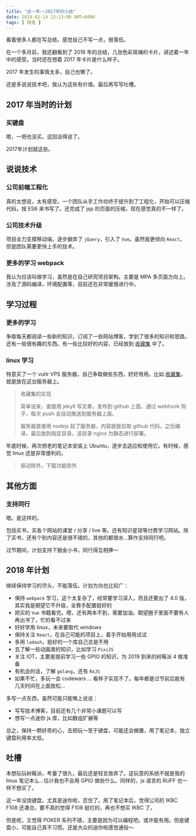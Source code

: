 ```yaml
---
title: "这一年——2017年的小结"
date: 2018-02-14 23:13:00 GMT+0800
tags: [ 随笔 ]
---
```


看着很多人都在写总结，感觉自己不写一点，很落伍。

<!-- truncate -->

在一个多月前，我还翻看到了 2016 年的总结，几张色彩斑斓的卡片，讲述着一年中的感受。当时还在想着 2017 年卡片是什么样子。

2017 年发生的事情太多，自己也懒了。

还是多说说技术吧，我认为这些有价值。最后再写写吐槽。

## 2017 年当时的计划

### 买键盘

嗯，一把也没买。这回没得说了。

2017年计划就这些。

## 说说技术

### 公司前端工程化

真的太想说，太有感受。一个团队从手工作坊终于提升到了工程化，开始可以压缩代码，按 ES6 来书写了。还完成了 jsp 的页面的压缩，现在感觉真的不一样了。

### 公司技术升级

项目全力支撑移动端，逐步摒弃了 `jQuery`，引入了 `Vue`。虽然我更倾向 `React`，但是团队需要更快上手的技术。

### 更多的学习 webpack

我认为应该叫做学习，虽然是在自己研究项目架构。主要是 MPA 多页面方向上。涉及了源码编译，环境配置等，目前还在非常缓慢进行中。

## 学习过程

### 更多的学习

争取每天都阅读一些新的知识，订阅了一些网站博客，学到了很多的知识和思路，还有一些很有趣的东西。有一些比较好的内容，已经放到 [收藏集](http://collection.yukapril.com) 中了。

### linux 学习

特意买了一个 vutlr VPS 服务器，自己争取做些东西，好好用用。比如 [收藏集](http://collection.yukapril.com)，就是放在这台服务器上。

> 收藏集的实现
>
> 简单说来，直接用 jekyll 写文章，发布到 github 上面。通过 webhook 钩子，每次 push 会自动推送到服务器上面。
>
> 服务器直接用 nodejs 起了服务器，内容就是拉取 github 代码，之后编译，最后放到指定目录。该目录 nginx 为静态进行部署。

年底时候，再次把老的笔记本安装上 Ubuntu，逐步去适应和使用它。有时候，感觉 linux 还是非常便利的。

> 驱动除外，下载功能除外

## 其他方面

### 支持同行

嗯。是这样的。

包括买书，买各个网站的课堂 / 分享 / live 等。还有知识星球等付费学习网站。除了买书，还有个别内容还是很不错的，其他的都很水...算作支持同行吧。

过节期间，计划支持下掘金小书，同行得互相捧～

## 2018 年计划

继续保持学习的尽头，不能落伍。计划方向也比较广：

* 保持 `webpack` 学习，这个太复杂了，经常要学习深入，而且还要出了 4.0 版，其实我是期望它不升级，全靠手配置挺好的
* 把买的 `Vue` 书籍看完。嗯，还有两本不到，需要加油。期望圈子里面不要有人再出书了，忙的看不过来
* 好好学用 linux，未来要取代 windows
* 保持关注 `React`，在自己可能的项目上，着手开始用用试试
* 多用 `lodash`，挺好的一个库自己总是不用
* 去了解一些动画类的知识，比如学习 `PixiJS`
* 关注 IOT，主要是提前学习一些 GPIO 的知识，为 2019 到来的树莓派 4 做准备
* 有机会的话，了解 `golang`，还有 `RxJS`
* 如果不忙，多玩一会 codewars ... 看样子实现不了。每年都是过节前后能有几天时间在上面放松...

多写一点东西，虽然可能只能嘴上说说：

* 写写技术博客，目前还有几个非常小课题可以写
* 想写一点迷你 js 库，比如数组扩展等

总之，保持一颗好奇的心，去把玩～至于键盘，可能还会搁置，用了笔记本，独立键盘利用率太低。

## 吐槽

本想玩玩树莓派，考量了很久，最后还是轻言放弃了。这玩意的系统不就是我的 linux 笔记本么...估计我也不会用 GPIO 做些什么。同样的，js 语言的 RUFF 也一样不想买了。

这一年没烧键盘，尤其是迷你啦，忍住了。用了笔记本后，觉得公司的 IKBC F108 还凑合。要不真的觉得 F108 挺烂的，再也不想买 IKBC 了。

但是呢，又觉得 POKER 系列不错，主要是因为可以编程吧。或许能有用。但是键盘小，可能自己真不习惯。还是大众的迷你啦感觉通俗～
